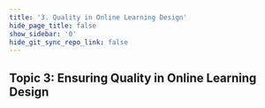 ```yaml
---
title: '3. Quality in Online Learning Design'
hide_page_title: false
show_sidebar: '0'
hide_git_sync_repo_link: false
---
```

## Topic 3: Ensuring Quality in Online Learning Design
